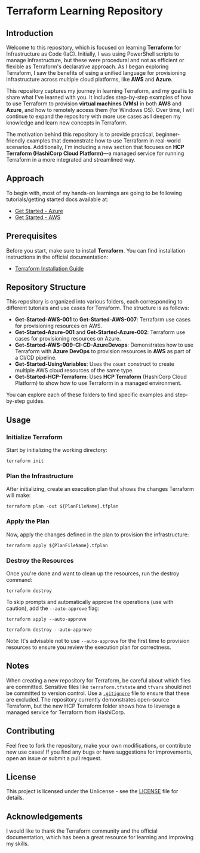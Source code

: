 # Terraform Learning Repository

## Introduction

Welcome to this repository, which is focused on learning **Terraform** for Infrastructure as Code (IaC). Initially, I was using PowerShell scripts to manage infrastructure, but these were procedural and not as efficient or flexible as Terraform's declarative approach. As I began exploring Terraform, I saw the benefits of using a unified language for provisioning infrastructure across multiple cloud platforms, like **AWS** and **Azure**.

This repository captures my journey in learning Terraform, and my goal is to share what I’ve learned with you. It includes step-by-step examples of how to use Terraform to provision **virtual machines (VMs)** in both **AWS** and **Azure**, and how to remotely access them (for Windows OS). Over time, I will continue to expand the repository with more use cases as I deepen my knowledge and learn new concepts in Terraform.

The motivation behind this repository is to provide practical, beginner-friendly examples that demonstrate how to use Terraform in real-world scenarios. Additionally, I'm including a new section that focuses on **HCP Terraform (HashiCorp Cloud Platform)**—a managed service for running Terraform in a more integrated and streamlined way.

## Approach

To begin with, most of my hands-on learnings are going to be following tutorials/getting started docs available at: 

- [Get Started - Azure](https://learn.hashicorp.com/collections/terraform/azure-get-started)
- [Get Started - AWS](https://learn.hashicorp.com/collections/terraform/aws-get-started)

## Prerequisites

Before you start, make sure to install **Terraform**. You can find installation instructions in the official documentation:

- [Terraform Installation Guide](https://www.terraform.io/)

## Repository Structure

This repository is organized into various folders, each corresponding to different tutorials and use cases for Terraform. The structure is as follows:

- **Get-Started-AWS-001** to **Get-Started-AWS-007**: Terraform use cases for provisioning resources on AWS.
- **Get-Started-Azure-001** and **Get-Started-Azure-002**: Terraform use cases for provisioning resources on Azure.
- **Get-Started-AWS-009-CI-CD-AzureDevops**: Demonstrates how to use Terraform with **Azure DevOps** to provision resources in **AWS** as part of a CI/CD pipeline.
- **Get-Started-UsingVariables**: Uses the `count` construct to create multiple AWS cloud resources of the same type.
- **Get-Started-HCP-Terraform**: Uses **HCP Terraform** (HashiCorp Cloud Platform) to show how to use Terraform in a managed environment.

You can explore each of these folders to find specific examples and step-by-step guides.

## Usage

### Initialize Terraform

Start by initializing the working directory:

````
terraform init
````
### Plan the Infrastructure
After initializing, create an execution plan that shows the changes Terraform will make:

````
terraform plan -out ${PlanFileName}.tfplan
````
### Apply the Plan
Now, apply the changes defined in the plan to provision the infrastructure:
````
terraform apply ${PlanFileName}.tfplan
````
### Destroy the Resources
Once you're done and want to clean up the resources, run the destroy command:

````
terraform destroy
````
To skip prompts and automatically approve the operations (use with caution), add the `--auto-approve` flag:

````
terraform apply --auto-approve
````
````
terraform destroy --auto-approve
````
Note: It's advisable not to use `--auto-approve` for the first time to provision resources to ensure you review the execution plan for correctness.

## Notes
When creating a new repository for Terraform, be careful about which files are committed. Sensitive files like `terraform.tfstate` and `tfvars` should not be committed to version control. Use a [`.gitignore`](.gitignore) file to ensure that these are excluded.
The repository currently demonstrates open-source Terraform, but the new HCP Terraform folder shows how to leverage a managed service for Terraform from HashiCorp.
## Contributing
Feel free to fork the repository, make your own modifications, or contribute new use cases! If you find any bugs or have suggestions for improvements, open an issue or submit a pull request.
## License
This project is licensed under the Unlicense - see the [LICENSE](LICENSE) file for details.
## Acknowledgements
I would like to thank the Terraform community and the official documentation, which has been a great resource for learning and improving my skills.